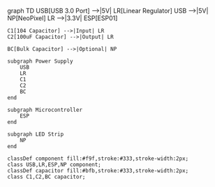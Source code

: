 graph TD
    USB[USB 3.0 Port] -->|5V| LR[Linear Regulator]
    USB -->|5V| NP[NeoPixel]
    LR -->|3.3V| ESP[ESP01]
    
    C1[104 Capacitor] -->|Input| LR
    C2[100uF Capacitor] -->|Output| LR
    
    BC[Bulk Capacitor] -->|Optional| NP

    subgraph Power Supply
        USB
        LR
        C1
        C2
        BC
    end

    subgraph Microcontroller
        ESP
    end

    subgraph LED Strip
        NP
    end

    classDef component fill:#f9f,stroke:#333,stroke-width:2px;
    class USB,LR,ESP,NP component;
    classDef capacitor fill:#bfb,stroke:#333,stroke-width:2px;
    class C1,C2,BC capacitor;